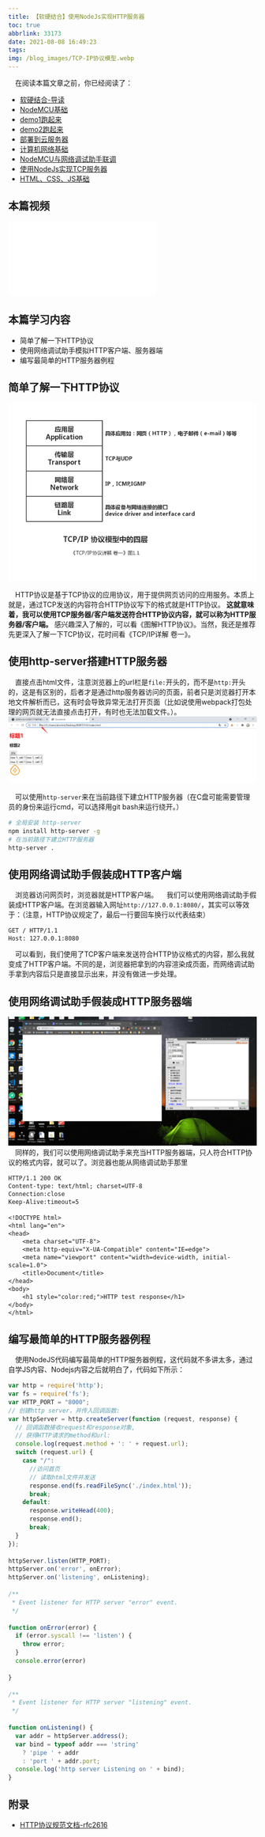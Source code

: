 ```yaml
---
title: 【软硬结合】使用NodeJs实现HTTP服务器
toc: true
abbrlink: 33173
date: 2021-08-08 16:49:23
tags:
img: /blog_images/TCP-IP协议模型.webp
---
```


&emsp;在阅读本篇文章之前，你已经阅读了：
- [软硬结合-导读](/posts/44755)
- [NodeMCU基础](/posts/31494)
- [demo1跑起来](/posts/64786/)
- [demo2跑起来](/posts/64786/)
- [部署到云服务器](/posts/31687/)
- [计算机网络基础](/posts/37707)
- [NodeMCU与网络调试助手联调](/posts/7602)
- [使用NodeJs实现TCP服务器](/posts/58215)
- [HTML、CSS、JS基础](/posts/54080)

## 本篇视频
<iframe src="//player.bilibili.com/player.html?aid=462062924&bvid=BV16L411n7Pi&cid=379908862&page=10" scrolling="no" border="0" frameborder="no" framespacing="0" allowfullscreen="true" class="bilibili-video"> </iframe>

## 本篇学习内容
- 简单了解一下HTTP协议
- 使用网络调试助手模拟HTTP客户端、服务器端
- 编写最简单的HTTP服务器例程


## 简单了解一下HTTP协议
![TCP/IP协议模型](/blog_images/TCP-IP协议模型.webp)

&emsp;HTTP协议是基于TCP协议的应用协议，用于提供网页访问的应用服务。本质上就是，通过TCP发送的内容符合HTTP协议写下的格式就是HTTP协议。 __这就意味着，我可以使用TCP服务器/客户端发送符合HTTP协议内容，就可以称为HTTP服务器/客户端。__ 感兴趣深入了解的，可以看《图解HTTP协议》。当然，我还是推荐先更深入了解一下TCP协议，花时间看《TCP/IP详解 卷一》。

## 使用http-server搭建HTTP服务器
&emsp;直接点击html文件，注意浏览器上的url栏是`file:`开头的，而不是`http:`开头的，这是有区别的，后者才是通过http服务器访问的页面，前者只是浏览器打开本地文件解析而已，这有时会导致异常无法打开页面（比如说使用webpack打包处理的网页就无法直接点击打开，有时也无法加载文件。）。
![file格式](/blog_images/file格式.webp)

&emsp;可以使用`http-server`来在当前路径下建立HTTP服务器（在C盘可能需要管理员的身份来运行cmd，可以选择用git bash来运行绕开。）
```bash
# 全局安装 http-server
npm install http-server -g
# 在当前路径下建立HTTP服务器
http-server .
```

## 使用网络调试助手假装成HTTP客户端
&emsp;浏览器访问网页时，浏览器就是HTTP客户端。
&emsp;我们可以使用网络调试助手假装成HTTP客户端。在浏览器输入网址`http://127.0.0.1:8080/`，其实可以等效于：（注意，HTTP协议规定了，最后一行要回车换行以代表结束）
```
GET / HTTP/1.1
Host: 127.0.0.1:8080

```

&emsp;可以看到，我们使用了TCP客户端来发送符合HTTP协议格式的内容，那么我就变成了HTTP客户端。不同的是，浏览器把拿到的内容渲染成页面，而网络调试助手拿到内容后只是直接显示出来，并没有做进一步处理。

## 使用网络调试助手假装成HTTP服务器端
![](/blog_images/网络调试助手假装成HTTP客户端.gif)
&emsp;同样的，我们可以使用网络调试助手来充当HTTP服务器端，只人符合HTTP协议的格式内容，就可以了。浏览器也能从网络调试助手那里

```
HTTP/1.1 200 OK
Content-type: text/html; charset=UTF-8
Connection:close
Keep-Alive:timeout=5

<!DOCTYPE html>
<html lang="en">
<head>
    <meta charset="UTF-8">
    <meta http-equiv="X-UA-Compatible" content="IE=edge">
    <meta name="viewport" content="width=device-width, initial-scale=1.0">
    <title>Document</title>
</head>
<body>
    <h1 style="color:red;">HTTP test response</h1>
</body>
</html>

```

## 编写最简单的HTTP服务器例程
&emsp;使用NodeJS代码编写最简单的HTTP服务器例程，这代码就不多讲太多，通过自学JS内容、Nodejs内容之后就明白了，代码如下所示：
```js
var http = require('http');
var fs = require('fs');
var HTTP_PORT = "8000";
// 创建http server，并传入回调函数:
var httpServer = http.createServer(function (request, response) {
  // 回调函数接收request和response对象,
  // 获得HTTP请求的method和url:
  console.log(request.method + ': ' + request.url);
  switch (request.url) {
    case "/":
      //访问首页
      // 读取html文件并发送
      response.end(fs.readFileSync('./index.html'));
      break;
    default:
      response.writeHead(400);
      response.end();
      break;
  }
});

httpServer.listen(HTTP_PORT);
httpServer.on('error', onError);
httpServer.on('listening', onListening);

/**
 * Event listener for HTTP server "error" event.
 */

function onError(error) {
  if (error.syscall !== 'listen') {
    throw error;
  }
  console.error(error)

}

/**
 * Event listener for HTTP server "listening" event.
 */

function onListening() {
  var addr = httpServer.address();
  var bind = typeof addr === 'string'
    ? 'pipe ' + addr
    : 'port ' + addr.port;
  console.log('http server Listening on ' + bind);
}
```


## 附录
- [HTTP协议规范文档-rfc2616](https://tools.ietf.org/html/rfc2616)

